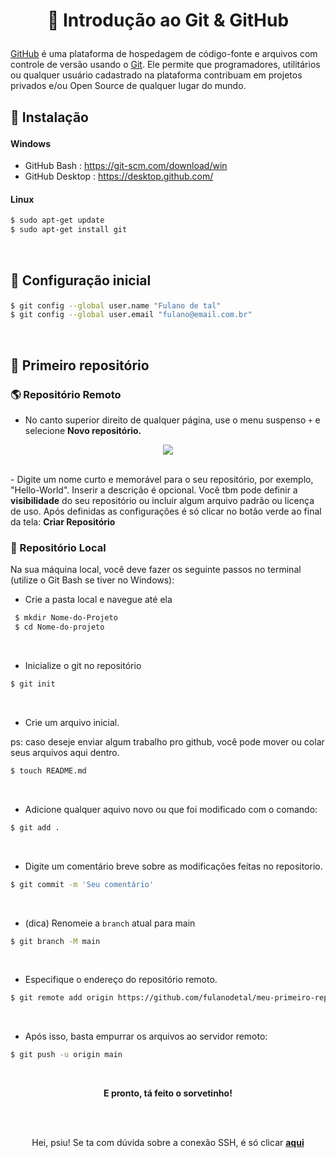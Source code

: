 # <p align = "center"> 📗 Introdução ao Git & GitHub</p>

[GitHub](https://github.com/) é uma plataforma de hospedagem de código-fonte e arquivos com controle de versão usando o [Git](https://git-scm.com/docs/git/pt_BR). Ele permite que programadores, utilitários ou qualquer usuário cadastrado na plataforma contribuam em projetos privados e/ou Open Source de qualquer lugar do mundo.




## <p align = "left"> 🔻 Instalação </p>

#### <p align = "left"> Windows </p>

- GitHub Bash : https://git-scm.com/download/win
- GitHub Desktop : https://desktop.github.com/

#### <p align = "left"> Linux </p>

```bash
$ sudo apt-get update
$ sudo apt-get install git
```
<br/>

## <p align = "left"> 🔻 Configuração inicial </p>


```bash
$ git config --global user.name "Fulano de tal"
$ git config --global user.email "fulano@email.com.br"
```
<br/>

## <p align = "left"> 🔻 Primeiro repositório </p>

### 🌎 Repositório Remoto 
- No canto superior direito de qualquer página, use o menu suspenso  `+`  e selecione <strong>Novo repositório.</strong>

<p align="center"><img src="https://user-images.githubusercontent.com/72531277/134835276-75b8ef7f-99ee-4d15-bd79-fd18ba6f484e.png" /> </p>

<br/>
- Digite um nome curto e memorável para o seu repositório, por exemplo, "Hello-World". Inserir a descrição é opcional. Você tbm pode definir a <strong>visibilidade</strong> do seu repositório ou incluir algum arquivo padrão ou licença de uso. Após definidas as configurações é só clicar no botão verde ao final da tela: <strong> Criar Repositório</strong>

### 📍 Repositório Local

Na sua máquina local, você deve fazer os seguinte passos no terminal (utilize o Git Bash se tiver no Windows):

- Crie a pasta local e navegue até ela

```bash
 $ mkdir Nome-do-Projeto
 $ cd Nome-do-projeto
 ```
 <br/>

- Inicialize o git no repositório

 ```bash
 $ git init 
 ```
<br/>

- Crie um arquivo inicial.

ps: caso deseje enviar algum trabalho pro github, você pode mover ou colar seus arquivos aqui dentro.

 ```bash
 $ touch README.md
 ```
 <br/>

- Adicione qualquer aquivo novo ou que foi modificado com o comando: 
 ```bash
 $ git add .
 ```
 <br/>


- Digite um comentário breve sobre as modificações feitas no repositorio.
 ```bash
 $ git commit -m 'Seu comentário'
 ```
 <br/>

 
- (dica) Renomeie a `branch` atual para main 
 ```bash
 $ git branch -M main
 ```
 <br/>


- Especifique o endereço do repositório remoto.
 ```bash
 $ git remote add origin https://github.com/fulanodetal/meu-primeiro-repositorio.git
 ```
 <br/>

 - Após isso, basta empurrar os arquivos ao servidor remoto:

 ```bash
 $ git push -u origin main
 ```
 <br/>
 
 <p align ="center"> <strong>E pronto, tá feito o sorvetinho!
</a></strong></p>

 <br/>
 <br/>

<p align ="center"> Hei, psiu! Se ta com dúvida sobre a conexão SSH, é só clicar <strong><a href="https://github.com/luanalessa/tutorial-git/blob/main/CONEXAO-SSH.md">aqui</a></strong></p>
